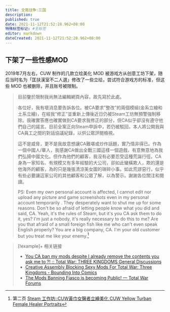 ```yaml
---
title: 全面战争:三国
description:
published: true
date: 2021-11-12T21:52:28.962+08:00
特殊标签标记: #无标签
editor: markdown
dateCreated: 2021-11-12T21:52:28.962+08:00
---
```


## 下架了一些性感MOD

2019年7月左右，CUW 制作的几款立绘美化 MOD 被游戏方从创意工坊下架，随后当时名为「匡扶漢室不二人選」修改了一些立绘，尝试符合游戏方的标准，但这些 MOD 也被删除，并且账号被限制。

> 目前鑒於限制我尚無法編輯網頁內容，故先寫於此處。  
>
> 各位好，我有壞消息要告訴各位。被CA要求”整改”的兩個模組(金系立繪和土系立繪)，在經我”修正”並重新上傳後近日仍被Steam工坊無預警強制移除。我確實答應也確實做到CA要求我修正的部分，但CA似乎卻沒有遵守他們自己的諾言。目前全案正向Steam申訴中，若仍被駁回，本人將公開我與CA員工之間的對話協議紀錄，以供公眾評閱檢視。
>
> 這不是威脅，更不是我故意想讓CA難堪或炒作話題，實乃情非得已。作為一個中國人/華人，我感謝CA做出全戰三國這樣一個遊戲，有意無意地為我們弘揚中國文化。但作為他們的顧客，我沒有必要忍受這種荒誕行徑。CA身為一家知名、有規模又有多年經驗的大公司，卻如此蠻橫欺人，欺的還是他海外的顧客，為的只是幾張清涼美女圖的瑣碎小事。如此荒謬惡行，似乎有些必要讓這家公司的其他顧客和公眾了解，以為警示。謝謝各位關注和閱讀。
>
> PS: Even my own personal account is affected, I cannot edit nor upload any picture and game screenshots even in my personal account temporarily . They desperately want to shut me up for some reasons. Don't be so afraid of letting people know what you did and said, CA. Yeah, it's the rules of Steam, but it's you CA ask them to do it, yes? I'm just a nobody, it's really necessary to do this to me? Are you that afraid of a small foreign fish like me who can't even speak English properly? You are a big company, CA. I'm your old customer but you treat me like your enemy.[^71021]

[^71021]: 第二页 [Steam 工作坊::CUW黃巾女醫者立繪美化 CUW Yellow Turban Female Healer Portraits](https://steamcommunity.com/sharedfiles/filedetails/?id=1791710216&searchtext=female+commander)

> [!example]+ 相关链接
> + [You CA ban my mods despite I already remove the contents you ask me to ?! :: Total War: THREE KINGDOMS General Discussions](https://web.archive.org/web/20201112005603/https://steamcommunity.com/app/779340/discussions/0/1640916564830161760/)
> + [Creative Assembly Blocking Sexy Mods For Total War: Three Kingdoms - Bounding Into Comics](https://archive.md/scSB3 "https://boundingintocomics.com/2019/07/11/creative-assembly-blocking-sexy-mods-for-total-war-three-kingdoms/")
> + [The Mods Banning Fiasco is becoming Public! — Total War Forums](https://web.archive.org/web/20190715181738/https://forums.totalwar.com/discussion/247152/the-mods-banning-fiasco-is-becoming-public)
